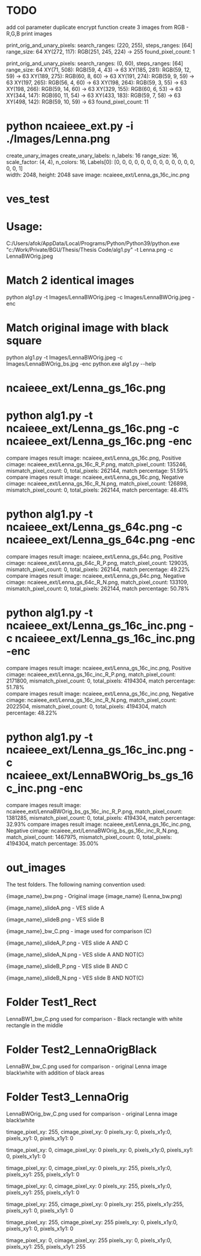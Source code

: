 # TODO
add col parameter
duplicate encrypt function
create 3 images from RGB - R,G,B
print images

print_orig_and_unary_pixels: search_ranges: (220, 255), steps_ranges: [64]
range_size: 64
XY(272, 117): RGB(251, 245, 224) -> 255
found_pixel_count: 1

print_orig_and_unary_pixels: search_ranges: (0, 60), steps_ranges: [64]
range_size: 64
XY(71, 508): RGB(59, 4, 43) -> 63
XY(185, 281): RGB(59, 12, 59) -> 63
XY(189, 275): RGB(60, 8, 60) -> 63
XY(191, 274): RGB(59, 9, 59) -> 63
XY(197, 265): RGB(56, 4, 60) -> 63
XY(198, 264): RGB(59, 3, 55) -> 63
XY(198, 266): RGB(59, 14, 60) -> 63
XY(329, 155): RGB(60, 6, 53) -> 63
XY(344, 147): RGB(60, 11, 54) -> 63
XY(433, 183): RGB(59, 7, 58) -> 63
XY(498, 142): RGB(59, 10, 59) -> 63
found_pixel_count: 11

# python ncaieee_ext.py -i ./Images/Lenna.png
create_unary_images
create_unary_labels: n_labels: 16
range_size: 16, scale_factor: (4, 4), n_colors: 16, Labels[0]: [0, 0, 0, 0, 0, 0, 0, 0, 0, 0, 0, 0, 0, 0, 0, 1]  
width: 2048, height: 2048
save image: ncaieee_ext/Lenna_gs_16c_inc.png

# ves_test
# Usage:
C:/Users/afok/AppData/Local/Programs/Python/Python39/python.exe "c:/Work/Private/BGU/Thesis/Thesis Code/alg1.py" -t Lenna.png -c LennaBWOrig.jpeg
# Match 2 identical images
python alg1.py -t Images/LennaBWOrig.jpeg -c Images/LennaBWOrig.jpeg -enc
<!-- compare images result image: Images/LennaBWOrig.jpeg, Positive cimage: ncaieee_ext/LennaBWOrig_R_P.png, match_pixel_count: 114451, mismatch_pixel_count: 0, total_pixels: 262144, match percentage: 43.66%
compare images result image: Images/LennaBWOrig.jpeg, Negative cimage: ncaieee_ext/LennaBWOrig_R_N.png, match_pixel_count: 147693, mismatch_pixel_count: 0, total_pixels: 262144, match percentage: 56.34%
recover and compare images Done. -->
# Match original image with black square
python alg1.py -t Images/LennaBWOrig.jpeg -c Images/LennaBWOrig_bs.jpg -enc
python.exe alg1.py --help

# ncaieee_ext/Lenna_gs_16c.png
# python alg1.py -t ncaieee_ext/Lenna_gs_16c.png -c ncaieee_ext/Lenna_gs_16c.png -enc
compare images result image: ncaieee_ext/Lenna_gs_16c.png, Positive cimage: ncaieee_ext/Lenna_gs_16c_R_P.png, match_pixel_count: 135246, mismatch_pixel_count: 0, total_pixels: 262144, match percentage: 51.59%
compare images result image: ncaieee_ext/Lenna_gs_16c.png, Negative cimage: ncaieee_ext/Lenna_gs_16c_R_N.png, match_pixel_count: 126898, mismatch_pixel_count: 0, total_pixels: 262144, match percentage: 48.41%

# python alg1.py -t ncaieee_ext/Lenna_gs_64c.png -c ncaieee_ext/Lenna_gs_64c.png -enc
compare images result image: ncaieee_ext/Lenna_gs_64c.png, Positive cimage: ncaieee_ext/Lenna_gs_64c_R_P.png, match_pixel_count: 129035, mismatch_pixel_count: 0, total_pixels: 262144, match percentage: 49.22%
compare images result image: ncaieee_ext/Lenna_gs_64c.png, Negative cimage: ncaieee_ext/Lenna_gs_64c_R_N.png, match_pixel_count: 133109, mismatch_pixel_count: 0, total_pixels: 262144, match percentage: 50.78%

# python alg1.py -t ncaieee_ext/Lenna_gs_16c_inc.png -c ncaieee_ext/Lenna_gs_16c_inc.png -enc
compare images result image: ncaieee_ext/Lenna_gs_16c_inc.png, Positive cimage: ncaieee_ext/Lenna_gs_16c_inc_R_P.png, match_pixel_count: 2171800, mismatch_pixel_count: 0, total_pixels: 4194304, match percentage: 51.78%        
compare images result image: ncaieee_ext/Lenna_gs_16c_inc.png, Negative cimage: ncaieee_ext/Lenna_gs_16c_inc_R_N.png, match_pixel_count: 2022504, mismatch_pixel_count: 0, total_pixels: 4194304, match percentage: 48.22%        

# python alg1.py -t ncaieee_ext/Lenna_gs_16c_inc.png -c ncaieee_ext/LennaBWOrig_bs_gs_16c_inc.png -enc
compare images result image: ncaieee_ext/LennaBWOrig_bs_gs_16c_inc_R_P.png, match_pixel_count: 1381285, mismatch_pixel_count: 0, total_pixels: 4194304, match percentage: 32.93%
compare images result image: ncaieee_ext/Lenna_gs_16c_inc.png, Negative cimage: ncaieee_ext/LennaBWOrig_bs_gs_16c_inc_R_N.png, match_pixel_count: 1467975, mismatch_pixel_count: 0, total_pixels: 4194304, match percentage: 35.00%       

# out_images
The test folders. The following naming convention used:

{image_name}_bw.png - Original image {image_name} (Lenna_bw.png)

{image_name}_slideA.png - VES slide A

{image_name}_slideB.png - VES slide B

{image_name}_bw_C.png - image used for comparison (C)

{image_name}_slideA_P.png - VES slide A AND C

{image_name}_slideA_N.png - VES slide A AND NOT(C)

{image_name}_slideB_P.png - VES slide B AND C

{image_name}_slideB_N.png - VES slide B AND NOT(C)


# Folder Test1_Rect
LennaBW1_bw_C.png used for comparison - Black rectangle with white rectangle in the middle
# Folder Test2_LennaOrigBlack
LennaBW_bw_C.png used for comparison - original Lenna image black\white with addition of black areas
# Folder Test3_LennaOrig
LennaBWOrig_bw_C.png used for comparison - original Lenna image black\white

timage_pixel_xy: 255, cimage_pixel_xy: 0
pixels_xy: 0, pixels_x1y:0, pixels_xy1: 0, pixels_x1y1: 0

timage_pixel_xy: 0, cimage_pixel_xy: 0
pixels_xy: 0, pixels_x1y:0, pixels_xy1: 0, pixels_x1y1: 0

timage_pixel_xy: 0, cimage_pixel_xy: 0
pixels_xy: 255, pixels_x1y:0, pixels_xy1: 255, pixels_x1y1: 0

timage_pixel_xy: 0, cimage_pixel_xy: 0
pixels_xy: 255, pixels_x1y:0, pixels_xy1: 255, pixels_x1y1: 0

timage_pixel_xy: 255, cimage_pixel_xy: 0
pixels_xy: 255, pixels_x1y:255, pixels_xy1: 0, pixels_x1y1: 0

timage_pixel_xy: 255, cimage_pixel_xy: 255
pixels_xy: 0, pixels_x1y:0, pixels_xy1: 0, pixels_x1y1: 0

timage_pixel_xy: 0, cimage_pixel_xy: 255
pixels_xy: 0, pixels_x1y:0, pixels_xy1: 255, pixels_x1y1: 255

